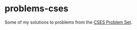 # problems-cses
Some of my solutions to problems from the [CSES Problem Set](https://cses.fi/problemset).
